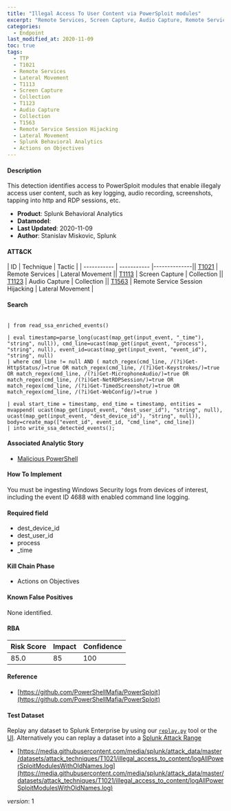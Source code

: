 ```yaml
---
title: "Illegal Access To User Content via PowerSploit modules"
excerpt: "Remote Services, Screen Capture, Audio Capture, Remote Service Session Hijacking"
categories:
  - Endpoint
last_modified_at: 2020-11-09
toc: true
tags:
  - TTP
  - T1021
  - Remote Services
  - Lateral Movement
  - T1113
  - Screen Capture
  - Collection
  - T1123
  - Audio Capture
  - Collection
  - T1563
  - Remote Service Session Hijacking
  - Lateral Movement
  - Splunk Behavioral Analytics
  - Actions on Objectives
---
```


#### Description

This detection identifies access to PowerSploit modules that enable illegaly access user content, such as key logging, audio recording, screenshots, tapping into http and RDP sessions, etc.

- **Product**: Splunk Behavioral Analytics
- **Datamodel**:
- **Last Updated**: 2020-11-09
- **Author**: Stanislav Miskovic, Splunk


#### ATT&CK

| ID          | Technique   | Tactic       |
| ----------- | ----------- |--------------|| [T1021](https://attack.mitre.org/techniques/T1021/) | Remote Services | Lateral Movement || [T1113](https://attack.mitre.org/techniques/T1113/) | Screen Capture | Collection || [T1123](https://attack.mitre.org/techniques/T1123/) | Audio Capture | Collection || [T1563](https://attack.mitre.org/techniques/T1563/) | Remote Service Session Hijacking | Lateral Movement |


#### Search

```

| from read_ssa_enriched_events()

| eval timestamp=parse_long(ucast(map_get(input_event, "_time"), "string", null)), cmd_line=ucast(map_get(input_event, "process"), "string", null), event_id=ucast(map_get(input_event, "event_id"), "string", null) 
| where cmd_line != null AND ( match_regex(cmd_line, /(?i)Get-HttpStatus/)=true OR match_regex(cmd_line, /(?i)Get-Keystrokes/)=true OR match_regex(cmd_line, /(?i)Get-MicrophoneAudio/)=true OR match_regex(cmd_line, /(?i)Get-NetRDPSession/)=true OR match_regex(cmd_line, /(?i)Get-TimedScreenshot/)=true OR match_regex(cmd_line, /(?i)Get-WebConfig/)=true )

| eval start_time = timestamp, end_time = timestamp, entities = mvappend( ucast(map_get(input_event, "dest_user_id"), "string", null), ucast(map_get(input_event, "dest_device_id"), "string", null)), body=create_map(["event_id", event_id, "cmd_line", cmd_line]) 
| into write_ssa_detected_events();
```

#### Associated Analytic Story
* [Malicious PowerShell](_stories/malicious_powershell)


#### How To Implement
You must be ingesting Windows Security logs from devices of interest, including the event ID 4688 with enabled command line logging.

#### Required field
* dest_device_id
* dest_user_id
* process
* _time


#### Kill Chain Phase
* Actions on Objectives


#### Known False Positives
None identified.



#### RBA

| Risk Score  | Impact      | Confidence   |
| ----------- | ----------- |--------------|
| 85.0 | 85 | 100 |



#### Reference

* [https://github.com/PowerShellMafia/PowerSploit](https://github.com/PowerShellMafia/PowerSploit)



#### Test Dataset
Replay any dataset to Splunk Enterprise by using our [`replay.py`](https://github.com/splunk/attack_data#using-replaypy) tool or the [UI](https://github.com/splunk/attack_data#using-ui).
Alternatively you can replay a dataset into a [Splunk Attack Range](https://github.com/splunk/attack_range#replay-dumps-into-attack-range-splunk-server)

* [https://media.githubusercontent.com/media/splunk/attack_data/master/datasets/attack_techniques/T1021/illegal_access_to_content/logAllPowerSploitModulesWithOldNames.log](https://media.githubusercontent.com/media/splunk/attack_data/master/datasets/attack_techniques/T1021/illegal_access_to_content/logAllPowerSploitModulesWithOldNames.log)


_version_: 1